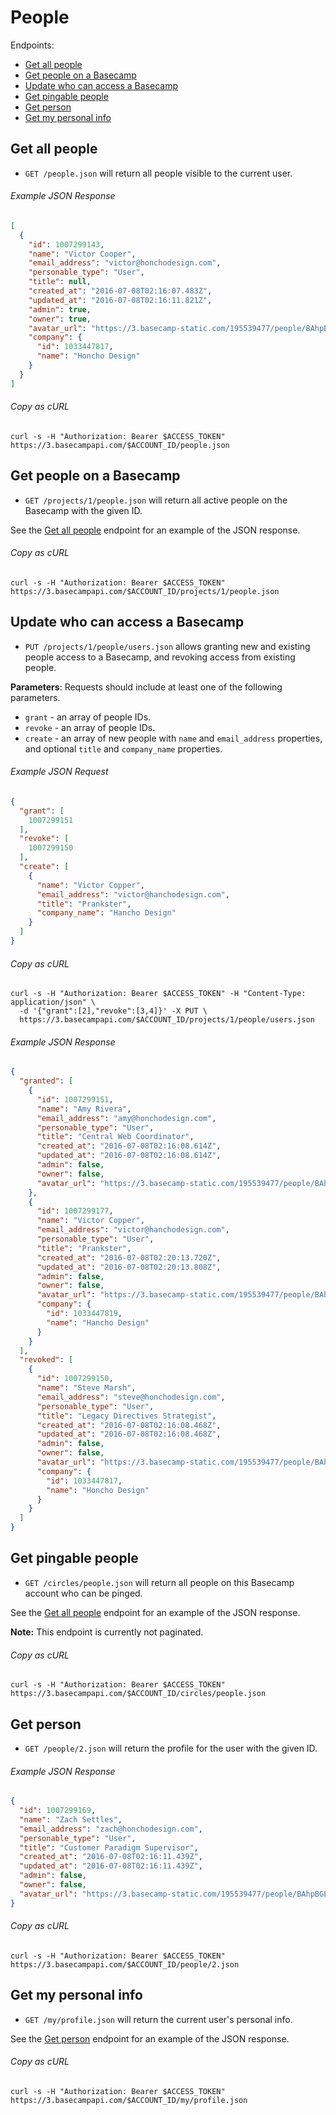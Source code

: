 People
======

Endpoints:

- [Get all people](#get-all-people)
- [Get people on a Basecamp](#get-people-on-a-basecamp)
- [Update who can access a Basecamp](#update-who-can-access-a-basecamp)
- [Get pingable people](#get-pingable-people)
- [Get person](#get-person)
- [Get my personal info](#get-my-personal-info)

Get all people
--------------

* `GET /people.json` will return all people visible to the current user.

###### Example JSON Response
<!-- START GET /people.json -->
```json
[
  {
    "id": 1007299143,
    "name": "Victor Cooper",
    "email_address": "victor@honchodesign.com",
    "personable_type": "User",
    "title": null,
    "created_at": "2016-07-08T02:16:07.483Z",
    "updated_at": "2016-07-08T02:16:11.821Z",
    "admin": true,
    "owner": true,
    "avatar_url": "https://3.basecamp-static.com/195539477/people/BAhpBEcqCjw=--c632b967cec296b87363a697a67a87f9cc1e5b45/avatar-64-x4",
    "company": {
      "id": 1033447817,
      "name": "Honcho Design"
    }
  }
]
```
<!-- END GET /people.json -->
###### Copy as cURL

``` shell
curl -s -H "Authorization: Bearer $ACCESS_TOKEN" https://3.basecampapi.com/$ACCOUNT_ID/people.json
```


Get people on a Basecamp
------------------------

* `GET /projects/1/people.json` will return all active people on the Basecamp with the given ID.

See the [Get all people](#get-all-people) endpoint for an example of the JSON response.

###### Copy as cURL

``` shell
curl -s -H "Authorization: Bearer $ACCESS_TOKEN" https://3.basecampapi.com/$ACCOUNT_ID/projects/1/people.json
```

Update who can access a Basecamp
--------------------------------

* `PUT /projects/1/people/users.json` allows granting new and existing people access to a Basecamp, and revoking access from existing people.

**Parameters**: Requests should include at least one of the following parameters.

* `grant` - an array of people IDs.
* `revoke` - an array of people IDs.
* `create` - an array of new people with `name` and `email_address` properties, and optional `title` and `company_name` properties.

###### Example JSON Request
<!-- START PUT PAYLOAD /projects/1/people/users.json -->
```json
{
  "grant": [
    1007299151
  ],
  "revoke": [
    1007299150
  ],
  "create": [
    {
      "name": "Victor Copper",
      "email_address": "victor@hanchodesign.com",
      "title": "Prankster",
      "company_name": "Hancho Design"
    }
  ]
}
```
<!-- END PUT PAYLOAD /projects/1/people/users.json -->
###### Copy as cURL

``` shell
curl -s -H "Authorization: Bearer $ACCESS_TOKEN" -H "Content-Type: application/json" \
  -d '{"grant":[2],"revoke":[3,4]}' -X PUT \
  https://3.basecampapi.com/$ACCOUNT_ID/projects/1/people/users.json
```

###### Example JSON Response
<!-- START PUT /projects/1/people/users.json -->
```json
{
  "granted": [
    {
      "id": 1007299151,
      "name": "Amy Rivera",
      "email_address": "amy@honchodesign.com",
      "personable_type": "User",
      "title": "Central Web Coordinator",
      "created_at": "2016-07-08T02:16:08.614Z",
      "updated_at": "2016-07-08T02:16:08.614Z",
      "admin": false,
      "owner": false,
      "avatar_url": "https://3.basecamp-static.com/195539477/people/BAhpBE8qCjw=--44a343c4ec0f62daf82484ec3539efc8c74a336a/avatar-64-x4"
    },
    {
      "id": 1007299177,
      "name": "Victor Copper",
      "email_address": "victor@hanchodesign.com",
      "personable_type": "User",
      "title": "Prankster",
      "created_at": "2016-07-08T02:20:13.720Z",
      "updated_at": "2016-07-08T02:20:13.808Z",
      "admin": false,
      "owner": false,
      "avatar_url": "https://3.basecamp-static.com/195539477/people/BAhpBGkqCjw=--4e1853c29a71b8a9b94881c7adc8c865a8105737/avatar-64-x4",
      "company": {
        "id": 1033447819,
        "name": "Hancho Design"
      }
    }
  ],
  "revoked": [
    {
      "id": 1007299150,
      "name": "Steve Marsh",
      "email_address": "steve@honchodesign.com",
      "personable_type": "User",
      "title": "Legacy Directives Strategist",
      "created_at": "2016-07-08T02:16:08.468Z",
      "updated_at": "2016-07-08T02:16:08.468Z",
      "admin": false,
      "owner": false,
      "avatar_url": "https://3.basecamp-static.com/195539477/people/BAhpBE4qCjw=--b544b6a710bd76020abc076fc041895954025116/avatar-64-x4",
      "company": {
        "id": 1033447817,
        "name": "Honcho Design"
      }
    }
  ]
}
```
<!-- END PUT /projects/1/people/users.json -->

Get pingable people
-------------------

* `GET /circles/people.json` will return all people on this Basecamp account who can be pinged.

See the [Get all people](#get-all-people) endpoint for an example of the JSON response.

**Note:** This endpoint is currently not paginated.

###### Copy as cURL

``` shell
curl -s -H "Authorization: Bearer $ACCESS_TOKEN" https://3.basecampapi.com/$ACCOUNT_ID/circles/people.json
```


Get person
----------

* `GET /people/2.json` will return the profile for the user with the given ID.

###### Example JSON Response
<!-- START GET /people/2.json -->
```json
{
  "id": 1007299169,
  "name": "Zach Settles",
  "email_address": "zach@honchodesign.com",
  "personable_type": "User",
  "title": "Customer Paradigm Supervisor",
  "created_at": "2016-07-08T02:16:11.439Z",
  "updated_at": "2016-07-08T02:16:11.439Z",
  "admin": false,
  "owner": false,
  "avatar_url": "https://3.basecamp-static.com/195539477/people/BAhpBGEqCjw=--f278ae7c0479355c2aa772cb3155e925954de561/avatar-64-x4"
}
```
<!-- END GET /people/2.json -->
###### Copy as cURL

``` shell
curl -s -H "Authorization: Bearer $ACCESS_TOKEN" https://3.basecampapi.com/$ACCOUNT_ID/people/2.json
```


Get my personal info
--------------------

* `GET /my/profile.json` will return the current user's personal info.

See the [Get person](#get-person) endpoint for an example of the JSON response.

###### Copy as cURL

``` shell
curl -s -H "Authorization: Bearer $ACCESS_TOKEN" https://3.basecampapi.com/$ACCOUNT_ID/my/profile.json
```
